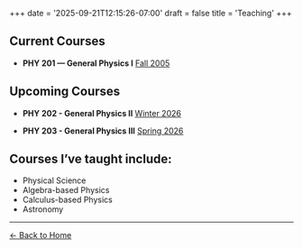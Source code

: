 +++
date = '2025-09-21T12:15:26-07:00'
draft = false
title = 'Teaching'
+++


## Current Courses

- **PHY 201 — General Physics I** [Fall 2005](/teaching/physics201/)

## Upcoming Courses

- **PHY 202 - General Physics II** [Winter 2026]()

- **PHY 203 - General Physics III** [Spring 2026]()
 



## Courses I’ve taught include:

- Physical Science
- Algebra-based Physics
- Calculus-based Physics
- Astronomy

---

[← Back to Home](/)
